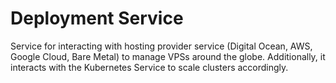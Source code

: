 # Deployment Service
Service for interacting with hosting provider service (Digital Ocean, AWS, Google Cloud, Bare Metal) to manage VPSs around the globe. Additionally, it interacts with the Kubernetes Service to scale clusters accordingly.